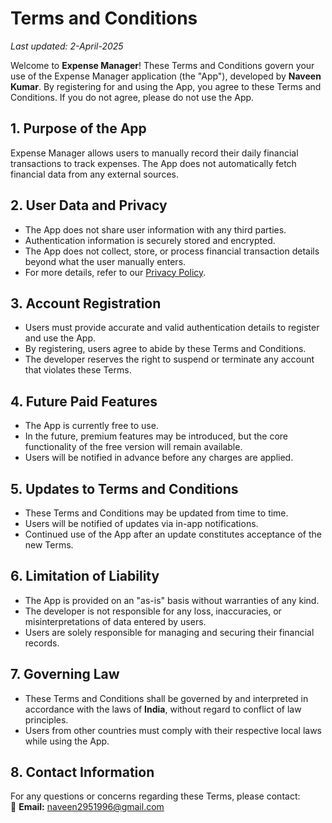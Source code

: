 # Terms and Conditions
_Last updated: 2-April-2025_

Welcome to **Expense Manager**! These Terms and Conditions govern your use of the Expense Manager application (the "App"), developed by **Naveen Kumar**. By registering for and using the App, you agree to these Terms and Conditions. If you do not agree, please do not use the App.

## 1. Purpose of the App
Expense Manager allows users to manually record their daily financial transactions to track expenses. The App does not automatically fetch financial data from any external sources.

## 2. User Data and Privacy
- The App does not share user information with any third parties.  
- Authentication information is securely stored and encrypted.  
- The App does not collect, store, or process financial transaction details beyond what the user manually enters.  
- For more details, refer to our [Privacy Policy](#).

## 3. Account Registration
- Users must provide accurate and valid authentication details to register and use the App.  
- By registering, users agree to abide by these Terms and Conditions.  
- The developer reserves the right to suspend or terminate any account that violates these Terms.  

## 4. Future Paid Features
- The App is currently free to use.  
- In the future, premium features may be introduced, but the core functionality of the free version will remain available.  
- Users will be notified in advance before any charges are applied.

## 5. Updates to Terms and Conditions
- These Terms and Conditions may be updated from time to time.  
- Users will be notified of updates via in-app notifications.  
- Continued use of the App after an update constitutes acceptance of the new Terms.

## 6. Limitation of Liability
- The App is provided on an "as-is" basis without warranties of any kind.  
- The developer is not responsible for any loss, inaccuracies, or misinterpretations of data entered by users.  
- Users are solely responsible for managing and securing their financial records.

## 7. Governing Law
- These Terms and Conditions shall be governed by and interpreted in accordance with the laws of **India**, without regard to conflict of law principles.  
- Users from other countries must comply with their respective local laws while using the App.

## 8. Contact Information
For any questions or concerns regarding these Terms, please contact:  
📧 **Email:** naveen2951996@gmail.com